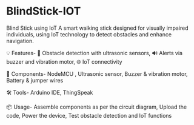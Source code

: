 # BlindStick-IOT
Blind Stick using IoT A smart walking stick designed for visually impaired individuals, using IoT technology to detect obstacles and enhance navigation.

💡 Features- 🚧 Obstacle detection with ultrasonic sensors, 🔊 Alerts via buzzer and vibration motor, 🌐 IoT connectivity

🔧 Components- NodeMCU , Ultrasonic sensor, Buzzer & vibration motor, Battery & jumper wires

🛠 Tools- Arduino IDE, ThingSpeak

📦 Usage- Assemble components as per the circuit diagram, Upload the code, Power the device, Test obstacle detection and IoT functions

